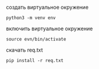создать виртуальное окружение 
```
python3 -m venv env
```

включить виртуальное окружение 
```
source evn/bin/activate
```

скачать req.txt
```
pip install -r req.txt
```
